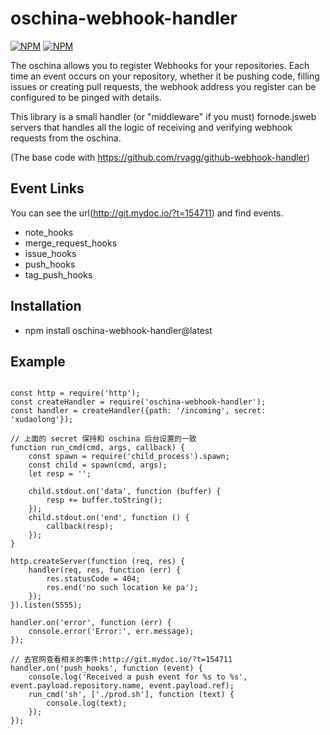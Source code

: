 # oschina-webhook-handler

[![NPM](https://nodei.co/npm/oschina-webhook-handler.png?downloads=true&downloadRank=true)](https://nodei.co/npm/oschina-webhook-handler/)
[![NPM](https://nodei.co/npm-dl/oschina-webhook-handler.png?months=6&height=3)](https://nodei.co/npm/oschina-webhook-handler/)

The oschina allows you to register Webhooks for your repositories. Each time an event occurs on your repository, whether it be pushing code, filling issues or creating pull requests, the webhook address you register can be configured to be pinged with details.

This library is a small handler (or "middleware" if you must) fornode.jsweb servers that handles all the logic of receiving and verifying webhook requests from the oschina.

(The base code with https://github.com/rvagg/github-webhook-handler)

## Event Links

You can see the url(http://git.mydoc.io/?t=154711) and find events.

- note_hooks
- merge_request_hooks
- issue_hooks
- push_hooks
- tag_push_hooks

## Installation

- npm install oschina-webhook-handler@latest

## Example

```

const http = require('http');
const createHandler = require('oschina-webhook-handler');
const handler = createHandler({path: '/incoming', secret: 'xudaolong'});

// 上面的 secret 保持和 oschina 后台设置的一致
function run_cmd(cmd, args, callback) {
    const spawn = require('child_process').spawn;
    const child = spawn(cmd, args);
    let resp = '';

    child.stdout.on('data', function (buffer) {
        resp += buffer.toString();
    });
    child.stdout.on('end', function () {
        callback(resp);
    });
}

http.createServer(function (req, res) {
    handler(req, res, function (err) {
        res.statusCode = 404;
        res.end('no such location ke pa');
    });
}).listen(5555);

handler.on('error', function (err) {
    console.error('Error:', err.message);
});

// 去官网查看相关的事件:http://git.mydoc.io/?t=154711
handler.on('push_hooks', function (event) {
    console.log('Received a push event for %s to %s', event.payload.repository.name, event.payload.ref);
    run_cmd('sh', ['./prod.sh'], function (text) {
        console.log(text);
    });
});


```


